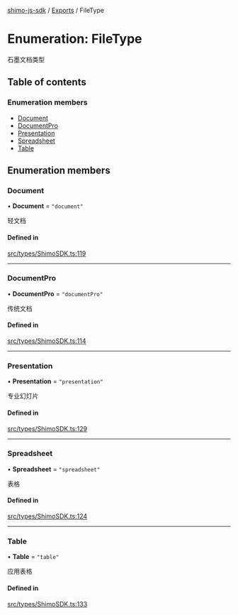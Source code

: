 [shimo-js-sdk](../README.md) / [Exports](../modules.md) / FileType

# Enumeration: FileType

石墨文档类型

## Table of contents

### Enumeration members

- [Document](FileType.md#document)
- [DocumentPro](FileType.md#documentpro)
- [Presentation](FileType.md#presentation)
- [Spreadsheet](FileType.md#spreadsheet)
- [Table](FileType.md#table)

## Enumeration members

### Document

• **Document** = `"document"`

轻文档

#### Defined in

[src/types/ShimoSDK.ts:119](https://github.com/shimohq/shimo-js-sdk/blob/6d68682/src/types/ShimoSDK.ts#L119)

___

### DocumentPro

• **DocumentPro** = `"documentPro"`

传统文档

#### Defined in

[src/types/ShimoSDK.ts:114](https://github.com/shimohq/shimo-js-sdk/blob/6d68682/src/types/ShimoSDK.ts#L114)

___

### Presentation

• **Presentation** = `"presentation"`

专业幻灯片

#### Defined in

[src/types/ShimoSDK.ts:129](https://github.com/shimohq/shimo-js-sdk/blob/6d68682/src/types/ShimoSDK.ts#L129)

___

### Spreadsheet

• **Spreadsheet** = `"spreadsheet"`

表格

#### Defined in

[src/types/ShimoSDK.ts:124](https://github.com/shimohq/shimo-js-sdk/blob/6d68682/src/types/ShimoSDK.ts#L124)

___

### Table

• **Table** = `"table"`

应用表格

#### Defined in

[src/types/ShimoSDK.ts:133](https://github.com/shimohq/shimo-js-sdk/blob/6d68682/src/types/ShimoSDK.ts#L133)
